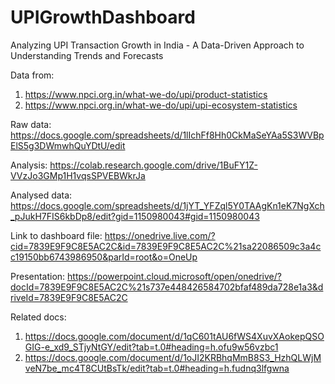 # UPIGrowthDashboard
Analyzing UPI Transaction Growth in India​ - A Data-Driven Approach to Understanding Trends and Forecasts​

Data from: 
1. https://www.npci.org.in/what-we-do/upi/product-statistics
2. https://www.npci.org.in/what-we-do/upi/upi-ecosystem-statistics

Raw data:
https://docs.google.com/spreadsheets/d/1lIchFf8Hh0CkMaSeYAa5S3WVBpElS5g3DWmwhQuYDtU/edit

Analysis: 
https://colab.research.google.com/drive/1BuFY1Z-VVzJo3GMp1H1vqsSPVEBWkrJa

Analysed data:
https://docs.google.com/spreadsheets/d/1jYT_YFZql5Y0TAAgKn1eK7NgXch_pJukH7FIS6kbDp8/edit?gid=1150980043#gid=1150980043

Link to dashboard file:
https://onedrive.live.com/?cid=7839E9F9C8E5AC2C&id=7839E9F9C8E5AC2C%21sa22086509c3a4cc19150bb6743986950&parId=root&o=OneUp

Presentation: 
https://powerpoint.cloud.microsoft/open/onedrive/?docId=7839E9F9C8E5AC2C%21s737e448426584702bfaf489da728e1a3&driveId=7839E9F9C8E5AC2C

Related docs:
1. https://docs.google.com/document/d/1qC601tAU6fWS4XuvXAokepQSOGIG-e_xd9_STjyNtGY/edit?tab=t.0#heading=h.ofu9w56vzbc1
2. https://docs.google.com/document/d/1oJI2KRBhqMmB8S3_HzhQLWjMveN7be_mc4T8CUtBsTk/edit?tab=t.0#heading=h.fudnq3lfgwna
